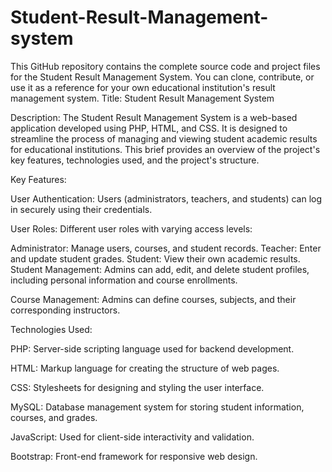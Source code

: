 # Student-Result-Management-system
This GitHub repository contains the complete source code and project files for the Student Result Management System. You can clone, contribute, or use it as a reference for your own educational institution's result management system.
Title: Student Result Management System

Description:
The Student Result Management System is a web-based application developed using PHP, HTML, and CSS. It is designed to streamline the process of managing and viewing student academic results for educational institutions. This brief provides an overview of the project's key features, technologies used, and the project's structure.

Key Features:

User Authentication: Users (administrators, teachers, and students) can log in securely using their credentials.

User Roles: Different user roles with varying access levels:

Administrator: Manage users, courses, and student records.
Teacher: Enter and update student grades.
Student: View their own academic results.
Student Management: Admins can add, edit, and delete student profiles, including personal information and course enrollments.

Course Management: Admins can define courses, subjects, and their corresponding instructors.

Technologies Used:

PHP: Server-side scripting language used for backend development.

HTML: Markup language for creating the structure of web pages.

CSS: Stylesheets for designing and styling the user interface.

MySQL: Database management system for storing student information, courses, and grades.

JavaScript: Used for client-side interactivity and validation.

Bootstrap: Front-end framework for responsive web design.

